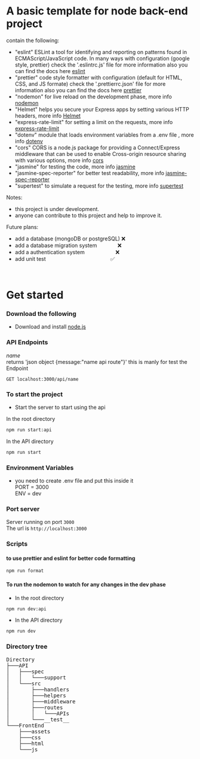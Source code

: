 # A basic template for node back-end project 
contain the following: 
- "eslint" ESLint a tool for identifying and reporting on patterns found in ECMAScript/JavaScript code. In many ways with configuration (google style, prettier) check the '.eslintrc.js' file for more information also you can find the docs here [eslint](https://eslint.org/)
- "prettier" code style formatter with configuration (default for HTML, CSS, and JS formate) check the '.prettierrc.json' file for more information also you can find the docs here [prettier](https://prettier.io/)
- "nodemon" for live reload on the development phase, more info [nodemon](https://www.npmjs.com/package/nodemon)
- "Helmet" helps you secure your Express apps by setting various HTTP headers, more info [Helmet](https://www.npmjs.com/package/helmet)
- "express-rate-limit" for setting a limit on the requests, more info [express-rate-limit](https://www.npmjs.com/package/express-rate-limit)
- "dotenv" module that loads environment variables from a .env file , more info [dotenv](https://www.npmjs.com/package/dotenv)
- "cors" CORS is a node.js package for providing a Connect/Express middleware that can be used to enable Cross-origin resource sharing with various options, more info [cors](https://www.npmjs.com/package/cors)
- "jasmine" for testing the code, more info [jasmine](https://www.npmjs.com/package/jasmine)
- "jasmine-spec-reporter" for better test readability, more info [jasmine-spec-reporter](https://www.npmjs.com/package/jasmine-spec-reporter)
- "supertest" to simulate a request for the testing, more info [supertest](https://www.npmjs.com/package/supertest)

Notes:
- this project is under development.
- anyone can contribute to this project and help to improve it.

Future plans:
- add a database (mongoDB or postgreSQL) ❌
- add a database migration system $~~~~~~~~~~~~~$❌
- add a authentication system $~~~~~~~~~~~~~~~~~~~~$❌
- add unit test $~~~~~~~~~~~~~~~~~~~~~~~~~~~~~~~~~~~~~~~~~~~$✅
<br />


# Get started
### Download the following
-   Download and install [node.js](https://nodejs.org/en/)

### API Endpoints
_name_ <br/>
returns 'json object {message:"name api route"}' this is manly for test the Endpoint
```http
GET localhost:3000/api/name
```


### To start the project 

- Start the server to start using the api
 
In the root directory
```bash
npm run start:api
```
In the API directory
```bash
npm run start
```


### Environment Variables

-  you need to create .env file and put this inside it<br />
    PORT = 3000<br />
    ENV = dev<br />

### Port server
Server running on port `3000` <br />
The url is `http://localhost:3000`<br />


### Scripts


#### to use prettier and eslint for better code formatting
```bash
npm run format
```

#### To run the nodemon to watch for any changes in the dev phase

- In the root directory
```bash
npm run dev:api
```
- In the API directory
```bash
npm run dev
```
### Directory tree
<pre>
Directory
├───API
│   ├───spec
│   │   └───support
│   └───src
│       ├───handlers
│       ├───helpers
│       ├───middleware
│       ├───routes
│       │   └───APIs
│       └───__test__
└───FrontEnd
    ├───assets
    ├───css
    ├───html
    └───js
</pre>